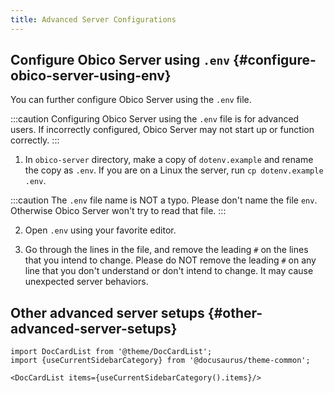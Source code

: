```yaml
---
title: Advanced Server Configurations
---
```


## Configure Obico Server using `.env` {#configure-obico-server-using-env}

You can further configure Obico Server using the `.env` file.

:::caution
Configuring Obico Server using the `.env` file is for advanced users. If incorrectly configured, Obico Server may not start up or function correctly.
:::


1. In `obico-server` directory, make a copy of `dotenv.example` and rename the copy as `.env`. If you are on a Linux the server, run `cp dotenv.example .env`.

:::caution
The `.env` file name is NOT a typo. Please don't name the file `env`. Otherwise Obico Server won't try to read that file.
:::

2. Open `.env` using your favorite editor.

3. Go through the lines in the file, and remove the leading `#` on the lines that you intend to change. Please do NOT remove the leading `#` on any line that you don't understand or don't intend to change. It may cause unexpected server behaviors.

## Other advanced server setups {#other-advanced-server-setups}

```mdx-code-block
import DocCardList from '@theme/DocCardList';
import {useCurrentSidebarCategory} from '@docusaurus/theme-common';

<DocCardList items={useCurrentSidebarCategory().items}/>
```
